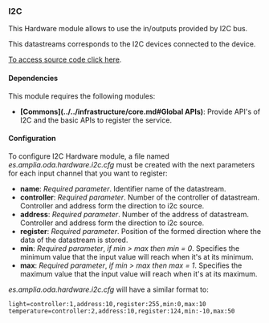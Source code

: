 ### I2C

This Hardware module allows to use the in/outputs provided by I2C bus.

This datastreams corresponds to the I2C devices connected to the device.

[To access source code click here](https://github.com/amplia-iiot/oda/tree/master/oda-hardware/i2c).

#### Dependencies

This module requires the following modules:
* __[Commons](../../infrastructure/core.md#Global APIs)__: Provide API's of I2C and the basic APIs to register the service. 

#### Configuration

To configure I2C Hardware module, a file named _es.amplia.oda.hardware.i2c.cfg_ must be created with the next parameters 
for each input channel that you want to register:
* __name__: *Required parameter*. Identifier name of the datastream.
* __controller__: *Required parameter*. Number of the controller of datastream. Controller and address form the direction to i2c source.
* __address__: *Required parameter*. Number of the address of datastream. Controller and address form the direction to i2c source.
* __register__: *Required parameter*. Position of the formed direction where the data of the datastream is stored.
* __min__: *Required parameter*, *if min > max then min = 0*. Specifies the minimum value that the input value will reach when it's at its minimum. 
* __max__: *Required parameter*, *if min > max then max = 1*. Specifies the maximum value that the input value will reach when it's at its maximum.

_es.amplia.oda.hardware.i2c.cfg_ will have a similar format to:
```
light=controller:1,address:10,register:255,min:0,max:10
temperature=controller:2,address:10,register:124,min:-10,max:50
```